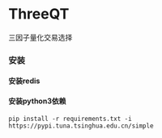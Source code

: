 # ThreeQT
三因子量化交易选择

### 安装
#### 安装redis
#### 安装python3依赖
`pip install -r requirements.txt -i https://pypi.tuna.tsinghua.edu.cn/simple`
